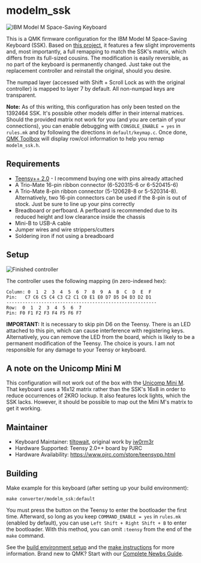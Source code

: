 # modelm_ssk

![IBM Model M Space-Saving Keyboard](https://i.imgur.com/CSXrQI5.jpg)

This is a QMK firmware configuration for the IBM Model M Space-Saving Keyboard (SSK). Based on [this project](https://github.com/qmk/qmk_firmware/tree/master/keyboards/modelm/teensypp), it features a few slight improvements and, most importantly, a full remapping to match the SSK's matrix, which differs from its full-sized cousins. The modification is easily reversible, as no part of the keyboard is permanently changed. Just take out the replacement controller and reinstall the original, should you desire.

The numpad layer (accessed with Shift + Scroll Lock as with the original controller) is mapped to layer 7 by default. All non-numpad keys are transparent.

**Note:** As of this writing, this configuration has only been tested on the 1392464 SSK. It's possible other models differ in their internal matrices. Should the provided matrix not work for you (and you are certain of your connections), you can enable debugging with `CONSOLE_ENABLE = yes` in `rules.mk` and by following the directions in `default/keymap.c`. Once done, [QMK Toolbox](https://github.com/qmk/qmk_toolbox) will display row/col information to help you remap `modelm_ssk.h`.

## Requirements

* [Teensy++ 2.0](https://www.pjrc.com/store/teensypp.html) - I recommend buying one with pins already attached
* A Trio-Mate 16-pin ribbon connector (6-520315-6 or 6-520415-6)
* A Trio-Mate 8-pin ribbon connector (5-120628-8 or 5-520314-8). Alternatively, two 16-pin connectors can be used if the 8-pin is out of stock. Just be sure to line up your pins correctly
* Breadboard or perfboard. A perfboard is recommended due to its reduced height and low clearance inside the chassis
* Mini-B to USB-A cable
* Jumper wires and wire strippers/cutters
* Soldering iron if not using a breadboard

## Setup

![Finished controller](https://i.imgur.com/m1yuo4F.jpg)

The controller uses the following mapping (in zero-indexed hex):

```
Column: 0  1  2  3  4  5  6  7  8  9  A  B  C  D  E  F
Pin:   C7 C6 C5 C4 C3 C2 C1 C0 E1 E0 D7 D5 D4 D3 D2 D1
--------------------------------------------------------
Row:  0  1  2  3  4  5  6  7
Pin: F0 F1 F2 F3 F4 F5 F6 F7
```

**IMPORTANT:** It is necessary to skip pin D6 on the Teensy. There is an LED attached to this pin, which can cause interference with registering keys. Alternatively, you can remove the LED from the board, which is likely to be a permanent modification of the Teensy. The choice is yours. I am not responsible for any damage to your Teensy or keyboard.

## A note on the Unicomp Mini M

This configuration will not work out of the box with the [Unicomp Mini M](https://www.pckeyboard.com/page/product/MINI_M). That keyboard uses a 16x12 matrix rather than the SSK's 16x8 in order to reduce occurrences of 2KRO lockup. It also features lock lights, which the SSK lacks. However, it should be possible to map out the Mini M's matrix to get it working.

## Maintainer

* Keyboard Maintainer: [tiltowait](https://github.com/tiltowait), original work by [iw0rm3r](https://github.com/iw0rm3r)
* Hardware Supported: Teensy 2.0++ board by PJRC
* Hardware Availability: https://www.pjrc.com/store/teensypp.html

## Building

Make example for this keyboard (after setting up your build environment):

    make converter/modelm_ssk:default

You must press the button on the Teensy to enter the bootloader the first time. Afterward, so long as you keep `COMMAND_ENABLE = yes` in `rules.mk` (enabled by default), you can use `Left Shift + Right Shift + B` to enter the bootloader. With this method, you can omit `:teensy` from the end of the `make` command.

See the [build environment setup](https://docs.qmk.fm/#/getting_started_build_tools) and the [make instructions](https://docs.qmk.fm/#/getting_started_make_guide) for more information. Brand new to QMK? Start with our [Complete Newbs Guide](https://docs.qmk.fm/#/newbs).

